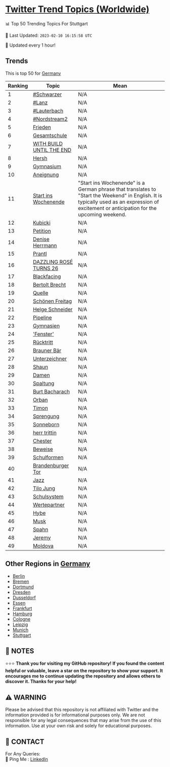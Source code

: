 [Twitter Trend Topics (Worldwide)](https://github.com/ErcinDedeoglu/Twitter-Trend-Topics)
==========


📊 Top 50 Trending Topics For Stuttgart

📆 Last Updated: `2023-02-10 16:15:58 UTC`

🔧 Updated every 1 hour!


## Trends

This is top 50 for [Germany](</Germany>)

| Ranking | Topic | Mean |
| ------- | ------------ | ------------ |
| 1 | [#Schwarzer](http://twitter.com/search?q=%23Schwarzer) | N/A |
| 2 | [#Lanz](http://twitter.com/search?q=%23Lanz) | N/A |
| 3 | [#Lauterbach](http://twitter.com/search?q=%23Lauterbach) | N/A |
| 4 | [#Nordstream2](http://twitter.com/search?q=%23Nordstream2) | N/A |
| 5 | [Frieden](http://twitter.com/search?q=Frieden) | N/A |
| 6 | [Gesamtschule](http://twitter.com/search?q=Gesamtschule) | N/A |
| 7 | [WITH BUILD UNTIL THE END](http://twitter.com/search?q=WITH+BUILD+UNTIL+THE+END) | N/A |
| 8 | [Hersh](http://twitter.com/search?q=Hersh) | N/A |
| 9 | [Gymnasium](http://twitter.com/search?q=Gymnasium) | N/A |
| 10 | [Aneignung](http://twitter.com/search?q=Aneignung) | N/A |
| 11 | [Start ins Wochenende](http://twitter.com/search?q=Start+ins+Wochenende) | "Start ins Wochenende" is a German phrase that translates to "Start the Weekend" in English. It is typically used as an expression of excitement or anticipation for the upcoming weekend. |
| 12 | [Kubicki](http://twitter.com/search?q=Kubicki) | N/A |
| 13 | [Petition](http://twitter.com/search?q=Petition) | N/A |
| 14 | [Denise Herrmann](http://twitter.com/search?q=Denise+Herrmann) | N/A |
| 15 | [Prantl](http://twitter.com/search?q=Prantl) | N/A |
| 16 | [DAZZLING ROSÉ TURNS 26](http://twitter.com/search?q=DAZZLING+ROS%c3%89+TURNS+26) | N/A |
| 17 | [Blackfacing](http://twitter.com/search?q=Blackfacing) | N/A |
| 18 | [Bertolt Brecht](http://twitter.com/search?q=Bertolt+Brecht) | N/A |
| 19 | [Quelle](http://twitter.com/search?q=Quelle) | N/A |
| 20 | [Schönen Freitag](http://twitter.com/search?q=Sch%c3%b6nen+Freitag) | N/A |
| 21 | [Helge Schneider](http://twitter.com/search?q=Helge+Schneider) | N/A |
| 22 | [Pipeline](http://twitter.com/search?q=Pipeline) | N/A |
| 23 | [Gymnasien](http://twitter.com/search?q=Gymnasien) | N/A |
| 24 | ['Fenster'](http://twitter.com/search?q=%27Fenster%27) | N/A |
| 25 | [Rücktritt](http://twitter.com/search?q=R%c3%bccktritt) | N/A |
| 26 | [Brauner Bär](http://twitter.com/search?q=Brauner+B%c3%a4r) | N/A |
| 27 | [Unterzeichner](http://twitter.com/search?q=Unterzeichner) | N/A |
| 28 | [Shaun](http://twitter.com/search?q=Shaun) | N/A |
| 29 | [Damen](http://twitter.com/search?q=Damen) | N/A |
| 30 | [Spaltung](http://twitter.com/search?q=Spaltung) | N/A |
| 31 | [Burt Bacharach](http://twitter.com/search?q=Burt+Bacharach) | N/A |
| 32 | [Orban](http://twitter.com/search?q=Orban) | N/A |
| 33 | [Timon](http://twitter.com/search?q=Timon) | N/A |
| 34 | [Sprengung](http://twitter.com/search?q=Sprengung) | N/A |
| 35 | [Sonneborn](http://twitter.com/search?q=Sonneborn) | N/A |
| 36 | [herr trittin](http://twitter.com/search?q=herr+trittin) | N/A |
| 37 | [Chester](http://twitter.com/search?q=Chester) | N/A |
| 38 | [Beweise](http://twitter.com/search?q=Beweise) | N/A |
| 39 | [Schulformen](http://twitter.com/search?q=Schulformen) | N/A |
| 40 | [Brandenburger Tor](http://twitter.com/search?q=Brandenburger+Tor) | N/A |
| 41 | [Jazz](http://twitter.com/search?q=Jazz) | N/A |
| 42 | [Tilo Jung](http://twitter.com/search?q=Tilo+Jung) | N/A |
| 43 | [Schulsystem](http://twitter.com/search?q=Schulsystem) | N/A |
| 44 | [Wertepartner](http://twitter.com/search?q=Wertepartner) | N/A |
| 45 | [Hybe](http://twitter.com/search?q=Hybe) | N/A |
| 46 | [Musk](http://twitter.com/search?q=Musk) | N/A |
| 47 | [Spahn](http://twitter.com/search?q=Spahn) | N/A |
| 48 | [Jeremy](http://twitter.com/search?q=Jeremy) | N/A |
| 49 | [Moldova](http://twitter.com/search?q=Moldova) | N/A |



## Other Regions in [Germany](</Germany>)

* [Berlin](</Germany/Berlin.md>)
* [Bremen](</Germany/Bremen.md>)
* [Dortmund](</Germany/Dortmund.md>)
* [Dresden](</Germany/Dresden.md>)
* [Dusseldorf](</Germany/Dusseldorf.md>)
* [Essen](</Germany/Essen.md>)
* [Frankfurt](</Germany/Frankfurt.md>)
* [Hamburg](</Germany/Hamburg.md>)
* [Cologne](</Germany/Cologne.md>)
* [Leipzig](</Germany/Leipzig.md>)
* [Munich](</Germany/Munich.md>)
* [Stuttgart](</Germany/Stuttgart.md>)



## 📝 NOTES

⭐⭐⭐ **Thank you for visiting my GitHub repository! If you found the content helpful or valuable, leave a star on the repository to show your support. It encourages me to continue updating the repository and allows others to discover it. Thanks for your help!**


## ⚠️ WARNING

Please be advised that this repository is not affiliated with Twitter and the information provided is for informational purposes only. We are not responsible for any legal consequences that may arise from the use of this information. Use at your own risk and solely for educational purposes.


## 📨 CONTACT

 For Any Queries:  
            🏓 Ping Me : [LinkedIn](https://www.linkedin.com/in/ercindedeoglu/)
